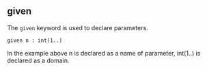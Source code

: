 ## given

The `given` keyword is used to declare parameters.
```
given n : int(1..)
```
In the example above n is declared as a name of parameter, int(1..) is declared as a domain. 
